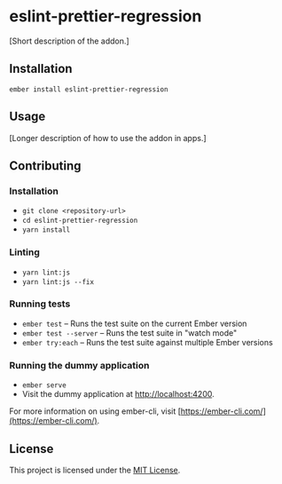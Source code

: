 eslint-prettier-regression
==============================================================================

[Short description of the addon.]

Installation
------------------------------------------------------------------------------

```
ember install eslint-prettier-regression
```


Usage
------------------------------------------------------------------------------

[Longer description of how to use the addon in apps.]


Contributing
------------------------------------------------------------------------------

### Installation

* `git clone <repository-url>`
* `cd eslint-prettier-regression`
* `yarn install`

### Linting

* `yarn lint:js`
* `yarn lint:js --fix`

### Running tests

* `ember test` – Runs the test suite on the current Ember version
* `ember test --server` – Runs the test suite in "watch mode"
* `ember try:each` – Runs the test suite against multiple Ember versions

### Running the dummy application

* `ember serve`
* Visit the dummy application at [http://localhost:4200](http://localhost:4200).

For more information on using ember-cli, visit [https://ember-cli.com/](https://ember-cli.com/).

License
------------------------------------------------------------------------------

This project is licensed under the [MIT License](LICENSE.md).
